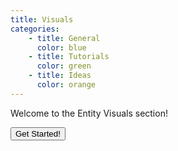 ```yaml
---
title: Visuals
categories:
    - title: General
      color: blue
    - title: Tutorials
      color: green
    - title: Ideas
      color: orange
---
```


Welcome to the Entity Visuals section!

<Button link="introduction">Get Started!</Button>
